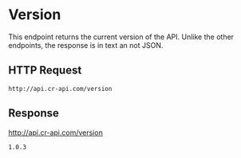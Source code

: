 # Version

This endpoint returns the current version of the API. Unlike the other endpoints, the response is in text an not JSON.

## HTTP Request

`http://api.cr-api.com/version`

## Response

http://api.cr-api.com/version

```1.0.3```
